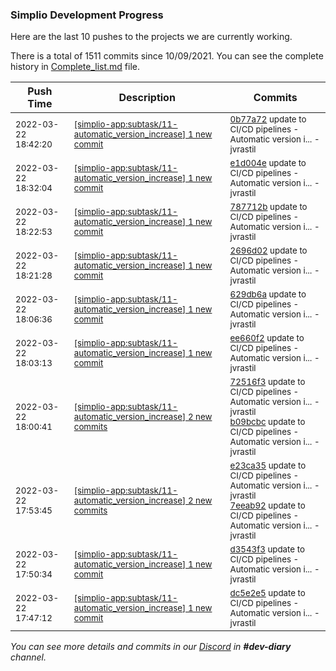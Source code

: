 
### Simplio Development Progress

Here are the last 10 pushes to the projects we are currently working.

There is a total of 1511 commits since 10/09/2021. You can see the complete history in
 [Complete_list.md](Complete_list.md) file.

| Push Time | Description | Commits |
| --- | --- | --- |
| <sub>2022-03-22 18:42:20</sub> | <sub>[[simplio-app:subtask/11\-automatic\_version\_increase] 1 new commit](https://github.com/SimplioOfficial/simplio-app/commit/0b77a72c158419af2edc004b808e1c3121fa3d43)</sub> | <sub>[0b77a72](https://github.com/SimplioOfficial/simplio-app/commit/0b77a72c158419af2edc004b808e1c3121fa3d43) update to CI/CD pipelines - Automatic version i... - jvrastil</sub> |
| <sub>2022-03-22 18:32:04</sub> | <sub>[[simplio-app:subtask/11\-automatic\_version\_increase] 1 new commit](https://github.com/SimplioOfficial/simplio-app/commit/e1d004e842af440cb4a8dbee9e7dc264e19df045)</sub> | <sub>[e1d004e](https://github.com/SimplioOfficial/simplio-app/commit/e1d004e842af440cb4a8dbee9e7dc264e19df045) update to CI/CD pipelines - Automatic version i... - jvrastil</sub> |
| <sub>2022-03-22 18:22:53</sub> | <sub>[[simplio-app:subtask/11\-automatic\_version\_increase] 1 new commit](https://github.com/SimplioOfficial/simplio-app/commit/787712b3fa3cb761f08e61eb7b379a2233e1baad)</sub> | <sub>[787712b](https://github.com/SimplioOfficial/simplio-app/commit/787712b3fa3cb761f08e61eb7b379a2233e1baad) update to CI/CD pipelines - Automatic version i... - jvrastil</sub> |
| <sub>2022-03-22 18:21:28</sub> | <sub>[[simplio-app:subtask/11\-automatic\_version\_increase] 1 new commit](https://github.com/SimplioOfficial/simplio-app/commit/2696d020f3eb44e3ac670d874f553cf182d668b9)</sub> | <sub>[2696d02](https://github.com/SimplioOfficial/simplio-app/commit/2696d020f3eb44e3ac670d874f553cf182d668b9) update to CI/CD pipelines - Automatic version i... - jvrastil</sub> |
| <sub>2022-03-22 18:06:36</sub> | <sub>[[simplio-app:subtask/11\-automatic\_version\_increase] 1 new commit](https://github.com/SimplioOfficial/simplio-app/commit/629db6aa7294b077c2162233e236dabf1cb9c7a3)</sub> | <sub>[629db6a](https://github.com/SimplioOfficial/simplio-app/commit/629db6aa7294b077c2162233e236dabf1cb9c7a3) update to CI/CD pipelines - Automatic version i... - jvrastil</sub> |
| <sub>2022-03-22 18:03:13</sub> | <sub>[[simplio-app:subtask/11\-automatic\_version\_increase] 1 new commit](https://github.com/SimplioOfficial/simplio-app/commit/ee660f2d5b4f4ffa1df68826a5ea8be993dd3bcd)</sub> | <sub>[ee660f2](https://github.com/SimplioOfficial/simplio-app/commit/ee660f2d5b4f4ffa1df68826a5ea8be993dd3bcd) update to CI/CD pipelines - Automatic version i... - jvrastil</sub> |
| <sub>2022-03-22 18:00:41</sub> | <sub>[[simplio-app:subtask/11\-automatic\_version\_increase] 2 new commits](https://github.com/SimplioOfficial/simplio-app/compare/7eeab92449d3...b09bcbc24cb4)</sub> | <sub>[72516f3](https://github.com/SimplioOfficial/simplio-app/commit/72516f3f1ff9a6ddd1dc8684f3a07e02ca4d219f) update to CI/CD pipelines - Automatic version i... - jvrastil<br>[b09bcbc](https://github.com/SimplioOfficial/simplio-app/commit/b09bcbc24cb46af876f6dae1c6cb9fdbfc6afd84) update to CI/CD pipelines - Automatic version i... - jvrastil</sub> |
| <sub>2022-03-22 17:53:45</sub> | <sub>[[simplio-app:subtask/11\-automatic\_version\_increase] 2 new commits](https://github.com/SimplioOfficial/simplio-app/compare/d3543f3fc2c8...7eeab92449d3)</sub> | <sub>[e23ca35](https://github.com/SimplioOfficial/simplio-app/commit/e23ca35ac88fd56f63206a98df899ee9f4454a21) update to CI/CD pipelines - Automatic version i... - jvrastil<br>[7eeab92](https://github.com/SimplioOfficial/simplio-app/commit/7eeab92449d36fa054954e469bc2c35461d93c04) update to CI/CD pipelines - Automatic version i... - jvrastil</sub> |
| <sub>2022-03-22 17:50:34</sub> | <sub>[[simplio-app:subtask/11\-automatic\_version\_increase] 1 new commit](https://github.com/SimplioOfficial/simplio-app/commit/d3543f3fc2c89f95f02a370692a034fd77902e08)</sub> | <sub>[d3543f3](https://github.com/SimplioOfficial/simplio-app/commit/d3543f3fc2c89f95f02a370692a034fd77902e08) update to CI/CD pipelines - Automatic version i... - jvrastil</sub> |
| <sub>2022-03-22 17:47:12</sub> | <sub>[[simplio-app:subtask/11\-automatic\_version\_increase] 1 new commit](https://github.com/SimplioOfficial/simplio-app/commit/dc5e2e5b4c1921c0c216e63b7e7ddf6117bf1def)</sub> | <sub>[dc5e2e5](https://github.com/SimplioOfficial/simplio-app/commit/dc5e2e5b4c1921c0c216e63b7e7ddf6117bf1def) update to CI/CD pipelines - Automatic version i... - jvrastil</sub> |

_You can see more details and commits in our [Discord](https://discord.gg/aKhjuwZmdP) in **#dev-diary** channel._
